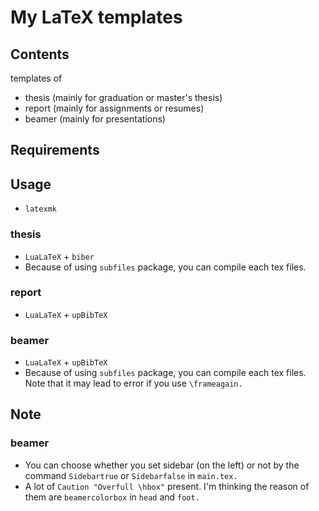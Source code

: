 # My LaTeX templates 
## Contents
templates of
- thesis (mainly for graduation or master's thesis)
- report (mainly for assignments or resumes)
- beamer (mainly for presentations)

## Requirements

## Usage
- `latexmk`
### thesis
- `LuaLaTeX` + `biber`
- Because of using `subfiles` package, you can compile each tex files.
### report
- `LuaLaTeX` + `upBibTeX`
### beamer
- `LuaLaTeX` + `upBibTeX`
- Because of using `subfiles` package, you can compile each tex files. <br>
Note that it may lead to error if you use `\frameagain.` 

## Note
### beamer
- You can choose whether you set sidebar (on the left) or not by the command `Sidebartrue` or `Sidebarfalse` in `main.tex.`
- A lot of `Caution "Overfull \hbox"` present. I'm thinking the reason of them are `beamercolorbox` in `head` and `foot.`

